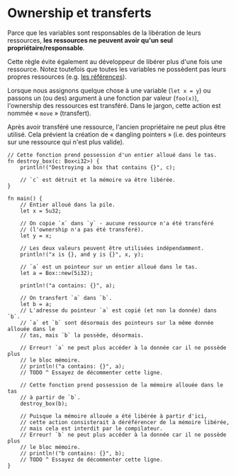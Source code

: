 # Ownership et transferts

Parce que les variables sont responsables de la libération de leurs ressources, **les ressources ne peuvent avoir qu'un seul propriétaire/responsable**.

Cette règle évite également au développeur de libérer plus d'une fois une ressource. Notez toutefois que toutes les variables ne possèdent pas leurs propres ressources (e.g. [les références][ref]).

Lorsque nous assignons quelque chose à une variable (`let x = y`) ou passons un (ou des) argument à une fonction par valeur (`foo(x)`), l'ownership des ressources est transféré. Dans le jargon, cette action est nommée « `move` » (transfert).

Après avoir transféré une ressource, l'ancien propriétaire ne peut plus être utilisé. Cela prévient la création de « dangling pointers » (i.e. des pointeurs sur une ressource qui n'est plus valide).

```rust,editable
// Cette fonction prend possession d'un entier alloué dans le tas.
fn destroy_box(c: Box<i32>) {
    println!("Destroying a box that contains {}", c);

    // `c` est détruit et la mémoire va être libérée.
}

fn main() {
    // Entier alloué dans la pile.
    let x = 5u32;

    // On copie `x` dans `y` - aucune ressource n'a été transféré
    // (l'ownership n'a pas été transféré).
    let y = x;

    // Les deux valeurs peuvent être utilisées indépendamment.
    println!("x is {}, and y is {}", x, y);

    // `a` est un pointeur sur un entier alloué dans le tas.
    let a = Box::new(5i32);

    println!("a contains: {}", a);

    // On transfert `a` dans `b`.
    let b = a;
    // L'adresse du pointeur `a` est copié (et non la donnée) dans `b`.
    // `a` et `b` sont désormais des pointeurs sur la même donnée allouée dans le 
    // tas, mais `b` la possède, désormais.

    // Erreur! `a` ne peut plus accéder à la donnée car il ne possède plus 
    // le bloc mémoire.
    // println!("a contains: {}", a);
    // TODO ^ Essayez de décommenter cette ligne.

    // Cette fonction prend possession de la mémoire allouée dans le tas 
    // à partir de `b`.
    destroy_box(b);

    // Puisque la mémoire allouée a été libérée à partir d'ici, 
    // cette action consisterait à déréférencer de la mémoire libérée, 
    // mais cela est interdit par le compilateur.
    // Erreur! `b` ne peut plus accéder à la donnée car il ne possède plus 
    // le bloc mémoire.
    // println!("b contains: {}", b);
    // TODO ^ Essayez de décommenter cette ligne.
}

```

[ref]: ../chapitre7/pointeuref.html
